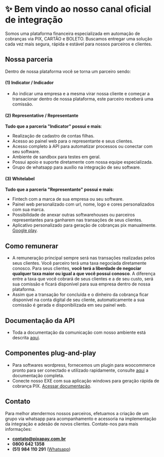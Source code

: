 # ✨ Bem vindo ao nosso canal oficial de integração
Somos uma plataforma financeira especializada em automação de cobranças via PIX, CARTÃO e BOLETO. Buscamos entregar uma solução cada vez mais segura, rápida e estável para nossos parceiros e clientes.

## Nossa parceria
Dentro de nossa plataforma você se torna um parceiro sendo: 
#### (1) Indicator / Indicador
- Ao indicar uma empresa e a mesma virar nossa cliente e começar a transacionar dentro de nossa plataforma, este parceiro receberá uma comissão.
#### (2) Representative / Representante
**Tudo que a parceria "Indicator" possui e mais**: 
- Realização de cadastro de contas filhas.
- Acesso ao painel web para o representante e seus clientes.
- Acesso completo à API para automatizar processos ou conectar com seu software.
- Ambiente de sandbox para testes em geral.
- Possui apoio e suporte diretamente com nossa equipe especializada.
- Grupo de whatsapp para auxílio na integração de seu software.
#### (3) Whitelabel
**Tudo que a parceria "Representante" possui e mais**: 
- Fintech com a marca de sua empresa ou seu software.
- Painel web personalizado com url, nome, logo e cores personalizados com sua marca.
- Possibilidade de anexar outras softwarehouses ou parceiros representantes para ganharem nas transações de seus clientes.
- Aplicativo personalizado para geração de cobranças pix manualmente. [Google play](https://play.google.com/store/apps/details?id=br.com.mercurioapp.pixapay&hl=en_US).

## Como remunerar
- A remuneração principal sempre será nas transações realizadas pelos seus clientes. Você parceiro terá uma taxa negociada diretamente conosco. Para seus clientes, **você terá a liberdade de negociar qualquer taxa maior ou igual a que você possui conosco**. A diferença entre a taxa que você cobrará de seus clientes e a de seu custo, será sua comissão e ficará disponível para sua empresa dentro de nossa plataforma.
- Assim que a transação for concluída e o dinheiro da cobrança ficar disponível na conta digital de seu cliente, automaticamente a sua comissão é gerada e disponibilizada em seu painel web.

## Documentação da API
- Toda a documentação da comunicação com nosso ambiente está descrita [aqui](https://documenter.getpostman.com/view/3333877/2s9YXb8Qri).

## Componentes plug-and-play
- Para softwares wordpress, fornecemos um plugin para woocommerce pronto para ser conectado e utilizado rapidamente, consulte [aqui](https://github.com/Pixapay77/Plugin-Woocommerce) a documentação completa.
- Conecte nosso EXE com sua aplicação windows para geração rápida de cobrança PIX. [Acessar documentação](https://github.com/Douglas09/Pixapay-Fintech).

## Contato
Para melhor atendermos nossos parceiros, efetuamos a criação de um grupo via whatsapp para acompanhamento e acessoria na implementação da integração e adesão de novos clientes. Contate-nos para mais informações:
- **contato@pixapay.com.br**
- **0800 642 1358**
- **(51) 984 110 291** ([Whatsapp](https://wa.me//5551984110291?text=Olá,%20gostaríamos%20de%20mais%20informações...))
